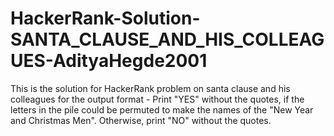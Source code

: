 # HackerRank-Solution-SANTA_CLAUSE_AND_HIS_COLLEAGUES-AdityaHegde2001
This is the solution for HackerRank problem on santa clause and his colleagues
for the output format - Print "YES" without the quotes, if the letters in the pile could be permuted to make the names of the "New Year and Christmas Men". Otherwise, print "NO" without the quotes.
